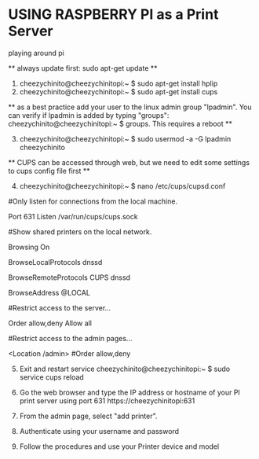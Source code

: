 # USING RASPBERRY PI as a Print Server
playing around pi


** always update first: sudo apt-get update **

1. cheezychinito@cheezychinitopi:~ $ sudo apt-get install hplip
2. cheezychinito@cheezychinitopi:~ $ sudo apt-get install cups

** as a best practice add your user to the linux admin group "lpadmin". You can verify if lpadmin is added by typing
"groups": cheezychinito@cheezychinitopi:~ $ groups. This requires a reboot **

3. cheezychinito@cheezychinitopi:~ $ sudo usermod -a -G lpadmin cheezychinito

** CUPS can be accessed through web, but we need to edit some settings to cups config file first **

4. cheezychinito@cheezychinitopi:~ $ nano /etc/cups/cupsd.conf

#Only listen for connections from the local machine.

Port 631
Listen /var/run/cups/cups.sock

#Show shared printers on the local network.

Browsing On

BrowseLocalProtocols dnssd

BrowseRemoteProtocols CUPS dnssd

BrowseAddress @LOCAL

#Restrict access to the server...

<Location />
  Order allow,deny
  Allow all
</Location>

#Restrict access to the admin pages...

<Location /admin>
#Order allow,deny
</Location>

5. Exit and restart service
cheezychinito@cheezychinitopi:~ $ sudo service cups reload

6. Go the web browser and type the IP address or hostname of your PI print server using port 631
https://cheezychinitopi:631

7. From the admin page, select "add printer".
8. Authenticate using your username and password
9. Follow the procedures and use your Printer device and model

